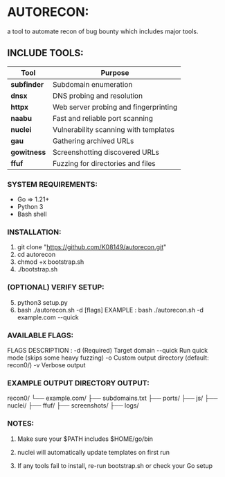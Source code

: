 # AUTORECON:
a tool to automate recon of bug bounty which includes major tools. 
##  INCLUDE TOOLS:

| Tool         | Purpose                                  |
|--------------|------------------------------------------|
| **subfinder**| Subdomain enumeration                    |
| **dnsx**     | DNS probing and resolution               |
| **httpx**    | Web server probing and fingerprinting    |
| **naabu**    | Fast and reliable port scanning          |
| **nuclei**   | Vulnerability scanning with templates    |
| **gau**      | Gathering archived URLs                  |
| **gowitness**| Screenshotting discovered URLs           |
| **ffuf**     | Fuzzing for directories and files        |

###  SYSTEM REQUIREMENTS:
- Go => 1.21+
- Python 3
- Bash shell
###  INSTALLATION:
1. git clone "https://github.com/K08149/autorecon.git"
2. cd autorecon
3. chmod +x bootstrap.sh
4. ./bootstrap.sh
### (OPTIONAL) VERIFY SETUP:
5. python3 setup.py
6. bash ./autorecon.sh -d <domain> [flags]
EXAMPLE :
bash ./autorecon.sh -d example.com --quick
### AVAILABLE FLAGS: 
FLAGS DESCRIPTION :
-d <domain>	(Required) Target domain
--quick	Run quick mode (skips some heavy fuzzing)
-o <outputdir>	Custom output directory (default: recon0/)
-v	Verbose output
### EXAMPLE OUTPUT DIRECTORY OUTPUT:
recon0/
└── example.com/
    ├── subdomains.txt
    ├── ports/
    ├── js/
    ├── nuclei/
    ├── ffuf/
    ├── screenshots/
    ├── logs/
### NOTES:
1. Make sure your $PATH includes $HOME/go/bin

2. nuclei will automatically update templates on first run

3. If any tools fail to install, re-run bootstrap.sh or check your Go setup
